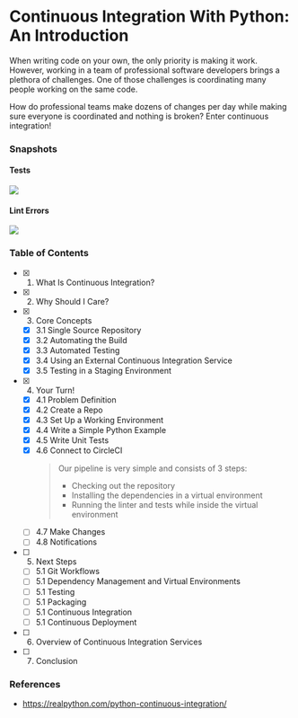 # Continuous Integration With Python: An Introduction

When writing code on your own, the only priority is making it work. However, working in a team of professional software developers brings a plethora of challenges. One of those challenges is coordinating many people working on the same code.

How do professional teams make dozens of changes per day while making sure everyone is coordinated and nothing is broken? Enter continuous integration!


### Snapshots

#### Tests
![](https://i.imgur.com/Yru3G0k.png)

#### Lint Errors
![](https://i.imgur.com/2haZvm7.png)



### Table of Contents

- [x] 1. What Is Continuous Integration?
- [x] 2. Why Should I Care?
- [x] 3. Core Concepts
    - [x] 3.1 Single Source Repository
    - [x] 3.2 Automating the Build
    - [x] 3.3 Automated Testing
    - [x] 3.4 Using an External Continuous Integration Service
    - [x] 3.5 Testing in a Staging Environment
- [x] 4. Your Turn!
    - [x] 4.1 Problem Definition
    - [x] 4.2 Create a Repo
    - [x] 4.3 Set Up a Working Environment
    - [x] 4.4 Write a Simple Python Example
    - [x] 4.5 Write Unit Tests
    - [x] 4.6 Connect to CircleCI
        > Our pipeline is very simple and consists of 3 steps:
        > - Checking out the repository
        > - Installing the dependencies in a virtual environment
        > - Running the linter and tests while inside the virtual environment
    - [ ] 4.7 Make Changes
    - [ ] 4.8 Notifications
- [ ] 5. Next Steps
    - [ ] 5.1 Git Workflows
    - [ ] 5.1 Dependency Management and Virtual Environments
    - [ ] 5.1 Testing
    - [ ] 5.1 Packaging
    - [ ] 5.1 Continuous Integration
    - [ ] 5.1 Continuous Deployment
- [ ] 6. Overview of Continuous Integration Services
- [ ] 7. Conclusion


### References

- https://realpython.com/python-continuous-integration/
